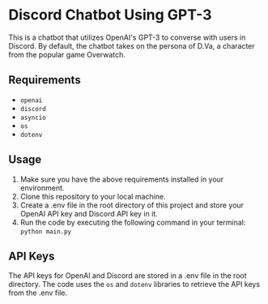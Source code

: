 # Discord Chatbot Using GPT-3

This is a chatbot that utilizes OpenAI's GPT-3 to converse with users in Discord. By default, the chatbot takes on the persona of D.Va, a character from the popular game Overwatch.

## Requirements

- `openai`
- `discord`
- `asyncio`
- `os`
- `dotenv`

## Usage

1. Make sure you have the above requirements installed in your environment.
2. Clone this repository to your local machine.
3. Create a .env file in the root directory of this project and store your OpenAI API key and Discord API key in it.
4. Run the code by executing the following command in your terminal: `python main.py`

## API Keys

The API keys for OpenAI and Discord are stored in a .env file in the root directory. The code uses the `os` and `dotenv` libraries to retrieve the API keys from the .env file.
